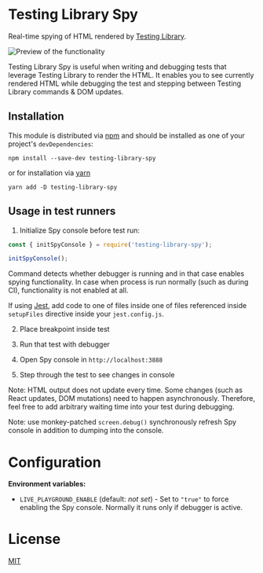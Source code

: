 # Testing Library Spy

Real-time spying of HTML rendered by [Testing Library](https://testing-library.com/).

![Preview of the functionality](docs/teaser.gif)

Testing Library Spy is useful when writing and debugging tests that leverage Testing Library
to render the HTML. It enables you to see currently rendered HTML while debugging the test
and stepping between Testing Library commands & DOM updates.

## Installation

This module is distributed via [npm](https://www.npmjs.com) and should be installed as one of your project's `devDependencies`:

```shell
npm install --save-dev testing-library-spy
```

or for installation via [yarn](https://yarnpkg.com/)

```shell
yarn add -D testing-library-spy
```

## Usage in test runners

1. Initialize Spy console before test run:

```javascript
const { initSpyConsole } = require('testing-library-spy');

initSpyConsole();
```

Command detects whether debugger is running and in that case enables spying functionality.
In case when process is run normally (such as during CI), functionality is not enabled at all.

If using [Jest](https://jestjs.io/), add code to one of files inside one of files referenced inside `setupFiles` directive inside your `jest.config.js`.

2. Place breakpoint inside test

3. Run that test with debugger

4. Open Spy console in `http://localhost:3888`

5. Step through the test to see changes in console

Note: HTML output does not update every time. Some changes (such as React updates, DOM mutations) need to happen asynchronously. Therefore, feel free to add arbitrary waiting time into your test during debugging.

Note: use monkey-patched `screen.debug()` synchronously refresh Spy console in addition to dumping into the console.

# Configuration

**Environment variables:**

* `LIVE_PLAYGROUND_ENABLE` (default: _not set_) - Set to `"true"` to force enabling the Spy console. Normally it runs only if debugger is active.

# License

[MIT](LICENSE)
